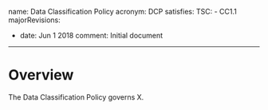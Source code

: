 name: Data Classification Policy
acronym: DCP
satisfies:
  TSC:
    - CC1.1
majorRevisions:
  - date: Jun 1 2018
    comment: Initial document
---

# Overview

The Data Classification Policy governs X.
